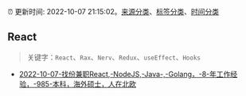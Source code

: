 :alarm_clock: 更新时间: 2022-10-07 21:15:02。[来源分类](../README.md)、[标签分类](../TAGS.md)、[时间分类](../TIMELINE.md)

## React


> 关键字：`React`、`Rax`、`Nerv`、`Redux`、`useEffect`、`Hooks`



- [2022-10-07-找份兼职React,-NodeJS,-Java-,-Golang，-8-年工作经验，-985-本科，海外硕士，人在北欧](https://www.v2ex.com/t/885121) 
